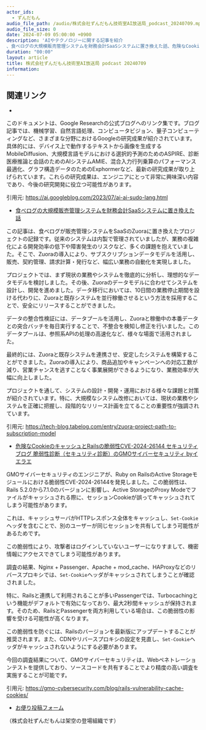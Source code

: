 ```yaml
---
actor_ids:
  - ずんだもん
audio_file_path: /audio/株式会社ずんだもん技術室AI放送局_podcast_20240709.mp3
audio_file_size: 0
date: 2024-07-09 05:00:00 +0900
description: 'AIやテクノロジーに関する記事を紹介  
、食べログの大規模販売管理システムを財務会計SaaSシステムに置き換えた話、危険なCookieのキャッシュとRailsの脆弱性CVE-2024-26144  セキュリティブログ  脆弱性診断（セキュリティ診断）のGMOサイバーセキュリティ byイエラエ'
duration: "00:00"
layout: article
title: 株式会社ずんだもん技術室AI放送局 podcast 20240709
information: 
---
```


## 関連リンク


- [](https://ai.googleblog.com/2023/07/ai-ai-sudo-lang.html)  

 
このドキュメントは、Google Researchの公式ブログへのリンク集です。ブログ記事では、機械学習、自然言語処理、コンピュータビジョン、量子コンピューティングなど、さまざまな分野におけるGoogleの研究成果が紹介されています。具体的には、デバイス上で動作するテキストから画像を生成するMobileDiffusion、大規模言語モデルにおける選択的予測のためのASPIRE、診断医療推論と会話のためのAIシステムAMIE、混合入力行列乗算のパフォーマンス最適化、グラフ構造データのためのExphormerなど、最新の研究成果が取り上げられています。これらの研究成果は、エンジニアにとって非常に興味深い内容であり、今後の研究開発に役立つ可能性があります。 


引用元: https://ai.googleblog.com/2023/07/ai-ai-sudo-lang.html


- [食べログの大規模販売管理システムを財務会計SaaSシステムに置き換えた話](https://tech-blog.tabelog.com/entry/zuora-project-path-to-subscription-model)  


この記事は、食べログが販売管理システムをSaaSのZuoraに置き換えたプロジェクトの記録です。従来のシステムは内製で管理されていましたが、業務の複雑化による開発効率の低下や障害発生のリスクなど、多くの課題を抱えていました。そこで、Zuoraの導入により、サブスクリプションデータモデルを活用し、販売、契約管理、請求計算・発行など、幅広い業務の自動化を実現しました。

プロジェクトでは、まず現状の業務やシステムを徹底的に分析し、理想的なデータモデルを検討しました。その後、Zuoraのデータモデルに合わせてシステムを設計し、開発を進めました。データ移行においては、10日間の業務停止期間を設ける代わりに、Zuoraと既存システムを並行稼働させるという方法を採用することで、安全にリリースすることができました。

データの整合性検証には、データプールを活用し、Zuoraと稼働中の本番データとの突合バッチを毎日実行することで、不整合を検知し修正を行いました。このデータプールは、参照系APIの処理の高速化など、様々な場面で活用されました。

最終的には、Zuoraと既存システムを連携させ、安定したシステムを構築することができました。Zuoraの導入により、商品追加やキャンペーンへの対応工数が減り、営業チャンスを逃すことなく事業展開ができるようになり、業務効率が大幅に向上しました。

プロジェクトを通して、システムの設計・開発・運用における様々な課題と対策が紹介されています。特に、大規模なシステム改修においては、現状の業務やシステムを正確に把握し、段階的なリリース計画を立てることの重要性が強調されています。


引用元: https://tech-blog.tabelog.com/entry/zuora-project-path-to-subscription-model


- [危険なCookieのキャッシュとRailsの脆弱性CVE-2024-26144  セキュリティブログ  脆弱性診断（セキュリティ診断）のGMOサイバーセキュリティ byイエラエ](https://gmo-cybersecurity.com/blog/rails-vulnerability-cache-cookies/)  


GMOサイバーセキュリティのエンジニアが、Ruby on RailsのActive Storageモジュールにおける脆弱性CVE-2024-26144を発見しました。この脆弱性は、Rails 5.2.0から7.1.0のバージョンに影響し、Active StorageのProxy Modeでファイルがキャッシュされる際に、セッションCookieが誤ってキャッシュされてしまう可能性があります。

これは、キャッシュサーバがHTTPレスポンス全体をキャッシュし、`Set-Cookie`ヘッダを含むことで、別のユーザーが同じセッションを共有してしまう可能性があるためです。

この脆弱性により、攻撃者はログインしていないユーザーになりすまして、機密情報にアクセスできてしまう可能性があります。

調査の結果、Nginx + Passenger、Apache + mod_cache、HAProxyなどのリバースプロキシでは、`Set-Cookie`ヘッダがキャッシュされてしまうことが確認されました。

特に、Railsと連携して利用されることが多いPassengerでは、Turbocachingという機能がデフォルトで有効になっており、最大2秒間キャッシュが保持されます。そのため、RailsとPassengerを両方利用している場合は、この脆弱性の影響を受ける可能性が高くなります。

この脆弱性を防ぐには、Railsのバージョンを最新版にアップデートすることが推奨されます。また、CDNやリバースプロキシの設定を見直し、`Set-Cookie`ヘッダがキャッシュされないようにする必要があります。

今回の調査結果について、GMOサイバーセキュリティは、Webペネトレーションテストを提供しており、ソースコードを共有することでより精度の高い調査を実施することが可能です。


引用元: https://gmo-cybersecurity.com/blog/rails-vulnerability-cache-cookies/



- [お便り投稿フォーム](https://forms.gle/ffg4JTfqdiqK62qf9)

（株式会社ずんだもんは架空の登場組織です）
